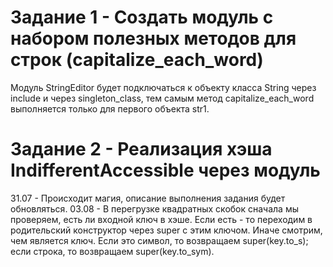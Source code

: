 # Задание 1 - Создать модуль с набором полезных методов для строк (capitalize_each_word)

Модуль StringEditor будет подключаться к объекту класса String через include и через singleton_class, тем самым метод capitalize_each_word выполняется только для первого объекта str1.

# Задание 2 - Реализация хэша IndifferentAccessible через модуль

31.07 - Происходит магия, описание выполнения задания будет обновляться.
03.08 - В перегрузке квадратных скобок сначала мы проверяем, есть ли входной ключ в хэше. Если есть - то переходим в родительский конструктор через super с этим ключом. Иначе смотрим, чем является ключ. Если это символ, то возвращаем super(key.to_s); если строка, то возвращаем super(key.to_sym).
